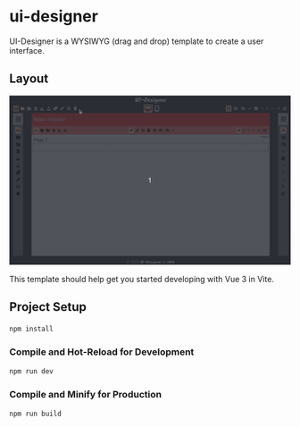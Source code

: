 # ui-designer

UI-Designer is a WYSIWYG (drag and drop) template to create a user interface.

## Layout

<center>

![](./doku/img/ui-designer.gif)

</center>

This template should help get you started developing with Vue 3 in Vite.

## Project Setup

```sh
npm install
```

### Compile and Hot-Reload for Development

```sh
npm run dev
```

### Compile and Minify for Production

```sh
npm run build
```